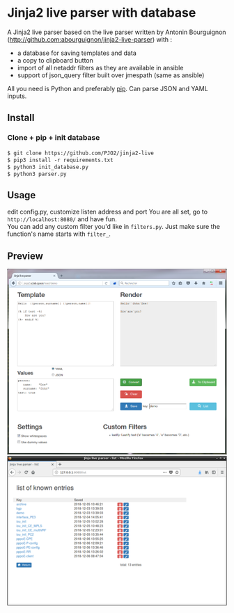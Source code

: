 # Jinja2 live parser with database

A Jinja2 live parser based on the live parser written by Antonin Bourguignon (http://github.com:abourguignon/jinja2-live-parser) with :
- a database for saving templates and data
- a copy to clipboard button
- import of all netaddr filters as they are available in ansible
- support of json_query filter built over jmespath (same as ansible)


All you need is Python and preferably [pip](https://pypi.python.org/pypi/pip). Can parse JSON and YAML inputs.


## Install

### Clone + pip + init database

    $ git clone https://github.com/PJO2/jinja2-live
    $ pip3 install -r requirements.txt
    $ python3 init_database.py
    $ python3 parser.py


## Usage
edit config.py, customize listen address and port
You are all set, go to `http://localhost:8080/` and have fun.  
You can add any custom filter you'd like in `filters.py`.  Just make sure the function's name starts with `filter_`.


## Preview

![preview](preview.png)
![preview function list](preview-list.png)

